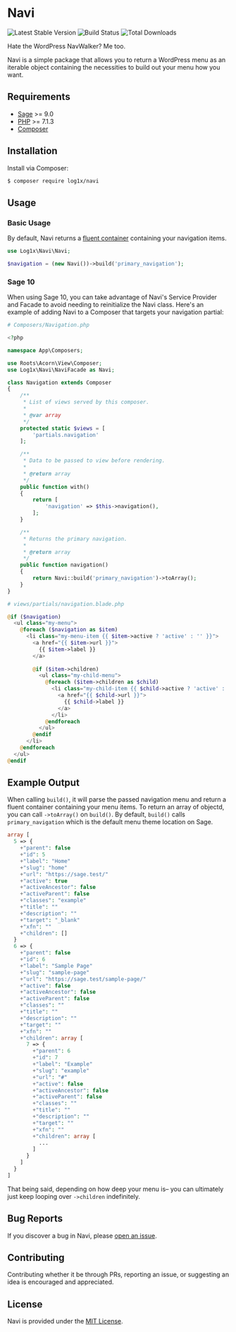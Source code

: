 # Navi

![Latest Stable Version](https://img.shields.io/packagist/v/log1x/navi?style=flat-square)
![Build Status](https://img.shields.io/circleci/build/github/Log1x/navi?style=flat-square)
![Total Downloads](https://img.shields.io/packagist/dt/log1x/navi?style=flat-square)

Hate the WordPress NavWalker? Me too.

Navi is a simple package that allows you to return a WordPress menu as an iterable object containing the necessities to build out your menu how you want.

## Requirements

- [Sage](https://github.com/roots/sage) >= 9.0
- [PHP](https://secure.php.net/manual/en/install.php) >= 7.1.3
- [Composer](https://getcomposer.org/download/)

## Installation

Install via Composer:

```bash
$ composer require log1x/navi
```

## Usage

### Basic Usage

By default, Navi returns a [fluent container](https://laravel.com/api/master/Illuminate/Support/Fluent.html) containing your navigation items.

```php
use Log1x\Navi\Navi;

$navigation = (new Navi())->build('primary_navigation');
```

### Sage 10

When using Sage 10, you can take advantage of Navi's Service Provider and Facade to avoid needing to reinitialize the Navi class. Here's an example of adding Navi to a Composer that targets your navigation partial:

```php
# Composers/Navigation.php

<?php

namespace App\Composers;

use Roots\Acorn\View\Composer;
use Log1x\Navi\NaviFacade as Navi;

class Navigation extends Composer
{
    /**
     * List of views served by this composer.
     *
     * @var array
     */
    protected static $views = [
        'partials.navigation'
    ];

    /**
     * Data to be passed to view before rendering.
     *
     * @return array
     */
    public function with()
    {
        return [
            'navigation' => $this->navigation(),
        ];
    }

    /**
     * Returns the primary navigation.
     *
     * @return array
     */
    public function navigation()
    {
        return Navi::build('primary_navigation')->toArray();
    }
}
```

```php
# views/partials/navigation.blade.php

@if ($navigation)
  <ul class="my-menu">
    @foreach ($navigation as $item)
      <li class="my-menu-item {{ $item->active ? 'active' : '' }}">
        <a href="{{ $item->url }}">
          {{ $item->label }}
        </a>
        
        @if ($item->children)
          <ul class="my-child-menu">
            @foreach ($item->children as $child)
              <li class="my-child-item {{ $child->active ? 'active' : '' }}">
                <a href="{{ $child->url }}">
                  {{ $child->label }}
                </a>
              </li>
            @endforeach 
          </ul>
        @endif
      </li>
    @endforeach
  </ul>
@endif
```

## Example Output

When calling `build()`, it will parse the passed navigation menu and return a fluent container containing your menu items. To return an array of objectd, you can call `->toArray()` on `build()`. By default, `build()` calls `primary_navigation` which is the default menu theme location on Sage.

```php
array [
  5 => {
    +"parent": false
    +"id": 5
    +"label": "Home"
    +"slug": "home"
    +"url": "https://sage.test/"
    +"active": true
    +"activeAncestor": false
    +"activeParent": false
    +"classes": "example"
    +"title": ""
    +"description": ""
    +"target": "_blank"
    +"xfn": ""
    +"children": []
  }
  6 => {
    +"parent": false
    +"id": 6
    +"label": "Sample Page"
    +"slug": "sample-page"
    +"url": "https://sage.test/sample-page/"
    +"active": false
    +"activeAncestor": false
    +"activeParent": false
    +"classes": ""
    +"title": ""
    +"description": ""
    +"target": ""
    +"xfn": ""
    +"children": array [
      7 => {
        +"parent": 6
        +"id": 7
        +"label": "Example"
        +"slug": "example"
        +"url": "#"
        +"active": false
        +"activeAncestor": false
        +"activeParent": false
        +"classes": ""
        +"title": ""
        +"description": ""
        +"target": ""
        +"xfn": ""
        +"children": array [
          ...
        ]
      }
    ]
  }
]
```

That being said, depending on how deep your menu is– you can ultimately just keep looping over `->children` indefinitely.

## Bug Reports

If you discover a bug in Navi, please [open an issue](https://github.com/log1x/navi/issues).

## Contributing

Contributing whether it be through PRs, reporting an issue, or suggesting an idea is encouraged and appreciated.

## License

Navi is provided under the [MIT License](https://github.com/log1x/navi/blob/master/LICENSE.md).
